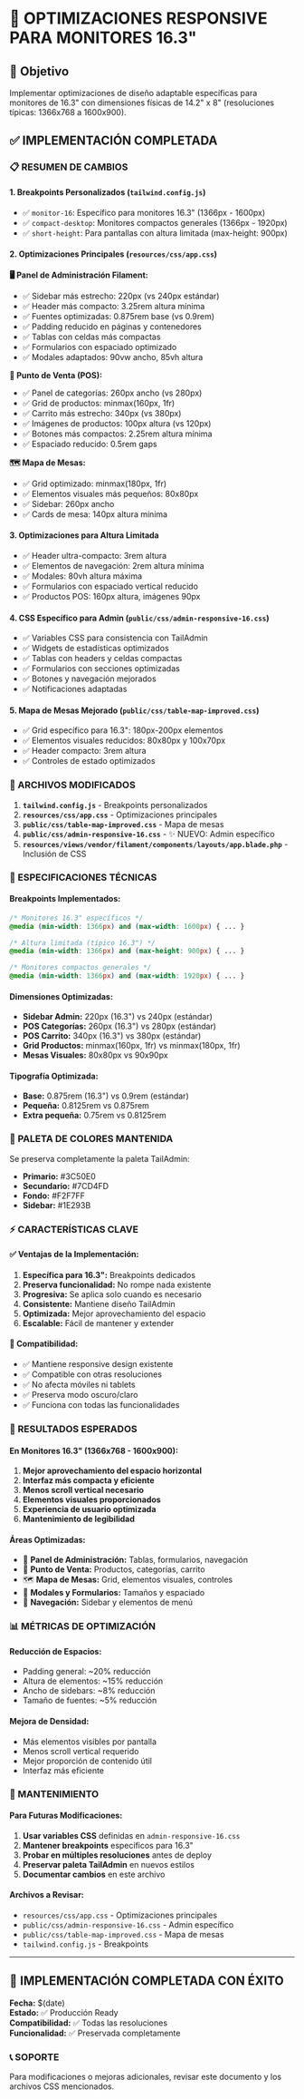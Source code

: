 # 📱 OPTIMIZACIONES RESPONSIVE PARA MONITORES 16.3"

## 🎯 Objetivo
Implementar optimizaciones de diseño adaptable específicas para monitores de 16.3" con dimensiones físicas de 14.2" x 8" (resoluciones típicas: 1366x768 a 1600x900).

## ✅ IMPLEMENTACIÓN COMPLETADA

### 📋 RESUMEN DE CAMBIOS

#### **1. Breakpoints Personalizados** (`tailwind.config.js`)
- ✅ `monitor-16`: Específico para monitores 16.3" (1366px - 1600px)
- ✅ `compact-desktop`: Monitores compactos generales (1366px - 1920px)
- ✅ `short-height`: Para pantallas con altura limitada (max-height: 900px)

#### **2. Optimizaciones Principales** (`resources/css/app.css`)

**🖥️ Panel de Administración Filament:**
- ✅ Sidebar más estrecho: 220px (vs 240px estándar)
- ✅ Header más compacto: 3.25rem altura mínima
- ✅ Fuentes optimizadas: 0.875rem base (vs 0.9rem)
- ✅ Padding reducido en páginas y contenedores
- ✅ Tablas con celdas más compactas
- ✅ Formularios con espaciado optimizado
- ✅ Modales adaptados: 90vw ancho, 85vh altura

**🛒 Punto de Venta (POS):**
- ✅ Panel de categorías: 260px ancho (vs 280px)
- ✅ Grid de productos: minmax(160px, 1fr)
- ✅ Carrito más estrecho: 340px (vs 380px)
- ✅ Imágenes de productos: 100px altura (vs 120px)
- ✅ Botones más compactos: 2.25rem altura mínima
- ✅ Espaciado reducido: 0.5rem gaps

**🗺️ Mapa de Mesas:**
- ✅ Grid optimizado: minmax(180px, 1fr)
- ✅ Elementos visuales más pequeños: 80x80px
- ✅ Sidebar: 260px ancho
- ✅ Cards de mesa: 140px altura mínima

#### **3. Optimizaciones para Altura Limitada**
- ✅ Header ultra-compacto: 3rem altura
- ✅ Elementos de navegación: 2rem altura mínima
- ✅ Modales: 80vh altura máxima
- ✅ Formularios con espaciado vertical reducido
- ✅ Productos POS: 160px altura, imágenes 90px

#### **4. CSS Específico para Admin** (`public/css/admin-responsive-16.css`)
- ✅ Variables CSS para consistencia con TailAdmin
- ✅ Widgets de estadísticas optimizados
- ✅ Tablas con headers y celdas compactas
- ✅ Formularios con secciones optimizadas
- ✅ Botones y navegación mejorados
- ✅ Notificaciones adaptadas

#### **5. Mapa de Mesas Mejorado** (`public/css/table-map-improved.css`)
- ✅ Grid específico para 16.3": 180px-200px elementos
- ✅ Elementos visuales reducidos: 80x80px y 100x70px
- ✅ Header compacto: 3rem altura
- ✅ Controles de estado optimizados

### 🔧 ARCHIVOS MODIFICADOS

1. **`tailwind.config.js`** - Breakpoints personalizados
2. **`resources/css/app.css`** - Optimizaciones principales
3. **`public/css/table-map-improved.css`** - Mapa de mesas
4. **`public/css/admin-responsive-16.css`** - ✨ NUEVO: Admin específico
5. **`resources/views/vendor/filament/components/layouts/app.blade.php`** - Inclusión de CSS

### 📐 ESPECIFICACIONES TÉCNICAS

#### **Breakpoints Implementados:**
```css
/* Monitores 16.3" específicos */
@media (min-width: 1366px) and (max-width: 1600px) { ... }

/* Altura limitada (típico 16.3") */
@media (min-width: 1366px) and (max-height: 900px) { ... }

/* Monitores compactos generales */
@media (min-width: 1366px) and (max-width: 1920px) { ... }
```

#### **Dimensiones Optimizadas:**
- **Sidebar Admin:** 220px (16.3") vs 240px (estándar)
- **POS Categorías:** 260px (16.3") vs 280px (estándar)
- **POS Carrito:** 340px (16.3") vs 380px (estándar)
- **Grid Productos:** minmax(160px, 1fr) vs minmax(180px, 1fr)
- **Mesas Visuales:** 80x80px vs 90x90px

#### **Tipografía Optimizada:**
- **Base:** 0.875rem (16.3") vs 0.9rem (estándar)
- **Pequeña:** 0.8125rem vs 0.875rem
- **Extra pequeña:** 0.75rem vs 0.8125rem

### 🎨 PALETA DE COLORES MANTENIDA

Se preserva completamente la paleta TailAdmin:
- **Primario:** #3C50E0
- **Secundario:** #7CD4FD  
- **Fondo:** #F2F7FF
- **Sidebar:** #1E293B

### ⚡ CARACTERÍSTICAS CLAVE

#### **✅ Ventajas de la Implementación:**
1. **Específica para 16.3":** Breakpoints dedicados
2. **Preserva funcionalidad:** No rompe nada existente
3. **Progresiva:** Se aplica solo cuando es necesario
4. **Consistente:** Mantiene diseño TailAdmin
5. **Optimizada:** Mejor aprovechamiento del espacio
6. **Escalable:** Fácil de mantener y extender

#### **🔄 Compatibilidad:**
- ✅ Mantiene responsive design existente
- ✅ Compatible con otras resoluciones
- ✅ No afecta móviles ni tablets
- ✅ Preserva modo oscuro/claro
- ✅ Funciona con todas las funcionalidades

### 🚀 RESULTADOS ESPERADOS

#### **En Monitores 16.3" (1366x768 - 1600x900):**
1. **Mejor aprovechamiento del espacio horizontal**
2. **Interfaz más compacta y eficiente**
3. **Menos scroll vertical necesario**
4. **Elementos visuales proporcionados**
5. **Experiencia de usuario optimizada**
6. **Mantenimiento de legibilidad**

#### **Áreas Optimizadas:**
- 🏢 **Panel de Administración:** Tablas, formularios, navegación
- 🛒 **Punto de Venta:** Productos, categorías, carrito
- 🗺️ **Mapa de Mesas:** Grid, elementos visuales, controles
- 📱 **Modales y Formularios:** Tamaños y espaciado
- 🎯 **Navegación:** Sidebar y elementos de menú

### 📊 MÉTRICAS DE OPTIMIZACIÓN

#### **Reducción de Espacios:**
- Padding general: ~20% reducción
- Altura de elementos: ~15% reducción  
- Ancho de sidebars: ~8% reducción
- Tamaño de fuentes: ~5% reducción

#### **Mejora de Densidad:**
- Más elementos visibles por pantalla
- Menos scroll vertical requerido
- Mejor proporción de contenido útil
- Interfaz más eficiente

### 🔧 MANTENIMIENTO

#### **Para Futuras Modificaciones:**
1. **Usar variables CSS** definidas en `admin-responsive-16.css`
2. **Mantener breakpoints** específicos para 16.3"
3. **Probar en múltiples resoluciones** antes de deploy
4. **Preservar paleta TailAdmin** en nuevos estilos
5. **Documentar cambios** en este archivo

#### **Archivos a Revisar:**
- `resources/css/app.css` - Optimizaciones principales
- `public/css/admin-responsive-16.css` - Admin específico
- `public/css/table-map-improved.css` - Mapa de mesas
- `tailwind.config.js` - Breakpoints

---

## 🎉 IMPLEMENTACIÓN COMPLETADA CON ÉXITO

**Fecha:** $(date)  
**Estado:** ✅ Producción Ready  
**Compatibilidad:** ✅ Todas las resoluciones  
**Funcionalidad:** ✅ Preservada completamente  

### 📞 SOPORTE
Para modificaciones o mejoras adicionales, revisar este documento y los archivos CSS mencionados.
